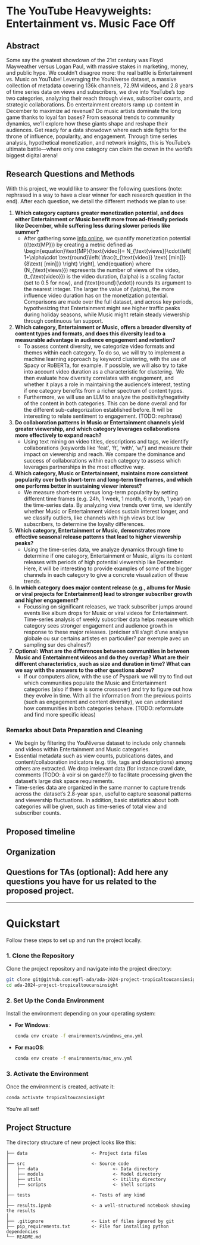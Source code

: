 # The YouTube Heavyweights: Entertainment vs. Music Face Off

## Abstract

Some say the greatest showdown of the 21st century was Floyd Mayweather versus Logan Paul, with massive stakes in marketing, money, and public hype. We couldn’t disagree more: the real battle is Entertainment vs. Music on YouTube! Leveraging the YouNiverse dataset, a massive collection of metadata covering 136k channels, 72.9M videos, and 2.8 years of time series data on views and subscribers, we dive into YouTube’s top two categories, analyzing their reach through views, subscriber counts, and strategic collaborations. Do entertainment creators ramp up content in December to maximize ad revenue? Do music artists dominate the long game thanks to loyal fan bases? From seasonal trends to community dynamics, we’ll explore how these giants shape and reshape their audiences. Get ready for a data showdown where each side fights for the throne of influence, popularity, and engagement. Through time series analysis, hypothetical monetization, and network insights, this is YouTube’s ultimate battle—where only one category can claim the crown in the world’s biggest digital arena!

## Research Questions and Methods
With this project, we would like to answer the following questions (note: rephrased in a way to have a clear winner for each research question in the end). After each question, we detail the different methods we plan to use:
1. **Which category captures greater monetization potential, and does either Entertainment or Music benefit more from ad-friendly periods like December, while suffering less during slower periods like summer?**
   - After gathering some [info online](https://support.google.com/youtube?sjid=13108256786547781650-EU#topic=9257498), we quantify monetization potential (\(\text{MP}\)) by creating a metric defined as \begin{equation}\text{MP}(\text{video})= N_{\text{views}}\cdot\left[ 1+\alpha\cdot \text{round}\left(  \frac{t_{\text{video}} \text{ [min]}}{8\text{ [min]}}  \right)  \right], \end{equation} where \(N_{\text{views}}\) represents the number of views of the video,  \(t_{\text{video}}\) is the video duration, \(\alpha\) is a scaling factor (set to 0.5 for now), and \(\text{round}(\cdot)\) rounds its argument to the nearest integer. The larger the value of \(\alpha\), the more influence video duration has on the monetization potential. Comparisons are made over the full dataset, and across key periods, hypothesizing that Entertainment might see higher traffic peaks during holiday seasons, while Music might retain steady viewership through continuous fan support.
2. **Which category, Entertainment or Music, offers a broader diversity of content types and formats, and does this diversity lead to a measurable advantage in audience engagement and retention?**
   - To assess content diversity, we categorize video formats and themes within each category. To do so, we will try to implement a machine learning approach by keyword clustering, with the use of Spacy or RoBERTa, for example. If possible, we will also try to take into account video duration as a characteristic for clustering.  We then evaluate how diversity correlates with engagement, and whether it plays a role in maintaining the audience’s interest, testing if one category benefits from a richer spectrum of content types.
   - Furthermore, we will use an LLM to analyze the positivity/negativity of the content in both categories. This can be done overall and for the different sub-categorization established before. It will be interesting to relate sentiment to engagement. (TODO: rephrase)
3. **Do collaboration patterns in Music or Entertainment channels yield greater viewership, and which category leverages collaborations more effectively to expand reach?**
   - Using text mining on video titles, descriptions and tags, we identify collaborations (keywords like ‘feat’, ‘ft’, ‘with’, ‘w/’) and measure their impact on viewership and reach. We compare the dominance and success of collaborations within each category to assess which leverages partnerships in the most effective way.
4. **Which category, Music or Entertainment, maintains more consistent popularity over both short-term and long-term timeframes, and which one performs better in sustaining viewer interest?**
   - We measure short-term versus long-term popularity by setting different time frames (e.g. 24h, 1 week, 1 month, 6 month, 1 year) on the time-series data. By analyzing view trends over time, we identify whether Music or Entertainment videos sustain interest longer, and we classify outliers, like channels with high views but low subscribers, to determine the loyalty differences.
5. **Which category, Entertainment or Music, demonstrates more effective seasonal release patterns that lead to higher viewership peaks?**
   - Using the time-series data, we analyze dynamics through time to determine if one category, Entertainment or Music, aligns its content releases with periods of high potential viewership like December. Here, it will be interesting to provide examples of some of the bigger channels in each category to give a concrete visualization of these trends.
6. **In which category does major content release (e.g., albums for Music or viral projects for Entertainment) lead to stronger subscriber growth and higher engagement?**
   - Focussing on significant releases, we track subscriber jumps around events like album drops for Music or viral videos for Entertainment. Time-series analysis of weekly subscriber data helps measure which category sees stronger engagement and audience growth in response to these major releases. (préciser s’il s’agit d’une analyse globale ou sur certains artistes en particulier? par exemple avec un sampling sur des chaînes?)
7. **Optional: What are the differences between communities in between Music and Entertainment videos and do they overlap? What are their different characteristics, such as size and duration in time? What can we say with the answers to the other questions above?**
    - If our computers allow, with the use of Pyspark we will try to find out which communities populate the Music and Entertainment categories (also if there is some crossover) and try to figure out how they evolve in time. With all the information from the previous points (such as engagement and content diversity), we can understand how communities in both categories behave. (TODO: reformulate and find more specific ideas)

### Remarks about Data Preparation and Cleaning
- We begin by filtering the YouNiverse dataset to include only channels and videos within Entertainment and Music categories.
- Essential metadata such as view counts, publications dates, and content/collaboration indicators (e.g. title, tags and descriptions) among others are extracted. We drop irrelevant data (for instance crawl date, comments (TODO: à voir si on garde?)) to facilitate processing given the dataset’s large disk space requirements.
- Time-series data are organized in the same manner to capture trends across the  dataset’s 2.8-year span, useful to capture seasonal patterns and viewership fluctuations. In addition, basic statistics about both categories will be given, such as time-series of total view and subscriber counts.


## Proposed timeline
## Organization
## Questions for TAs (optional): Add here any questions you have for us related to the proposed project.


--- 

# Quickstart

Follow these steps to set up and run the project locally.

### 1. Clone the Repository

Clone the project repository and navigate into the project directory:

```bash
git clone git@github.com:epfl-ada/ada-2024-project-tropicaltoucansinsight.git
cd ada-2024-project-tropicaltoucansinsight
```

### 2. Set Up the Conda Environment

Install the environment depending on your operating system:

- **For Windows**:
  ```bash
  conda env create -f environments/windows_env.yml
  ```

- **For macOS**:
  ```bash
  conda env create -f environments/mac_env.yml
  ```

### 3. Activate the Environment

Once the environment is created, activate it:

```bash
conda activate tropicaltoucansinsight
```

You’re all set!


## Project Structure

The directory structure of new project looks like this:

```
├── data                        <- Project data files
│
├── src                         <- Source code
│   ├── data                            <- Data directory
│   ├── models                          <- Model directory
│   ├── utils                           <- Utility directory
│   ├── scripts                         <- Shell scripts
│
├── tests                       <- Tests of any kind
│
├── results.ipynb               <- a well-structured notebook showing the results
│
├── .gitignore                  <- List of files ignored by git
├── pip_requirements.txt        <- File for installing python dependencies
└── README.md
```

